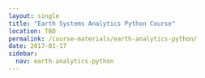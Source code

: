```yaml
---
layout: single
title: "Earth Systems Analytics Python Course"
location: TBD
permalink: /course-materials/earth-analytics-python/
date: 2017-01-17
sidebar:
  nav: earth-analytics-python
---
```

